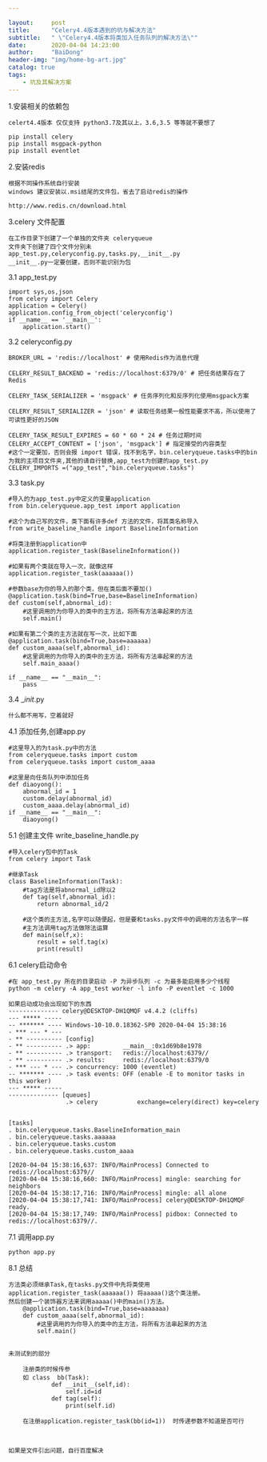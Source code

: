 ```yaml
---

layout:     post
title:      "Celery4.4版本遇到的坑与解决方法"
subtitle:   " \"Celery4.4版本将类加入任务队列的解决方法\""
date:       2020-04-04 14:23:00
author:     "BaiDong"
header-img: "img/home-bg-art.jpg"
catalog: true
tags:
    - 坑及其解决方案
---
```

1.安装相关的依赖包

    celert4.4版本 仅仅支持 python3.7及其以上，3.6,3.5 等等就不要想了

    pip install celery
    pip install msgpack-python
    pip install eventlet

2.安装redis

    根据不同操作系统自行安装
    windows 建议安装以.msi结尾的文件包，省去了启动redis的操作

    http://www.redis.cn/download.html

3.celery 文件配置

    在工作目录下创建了一个单独的文件夹 celeryqueue
    文件夹下创建了四个文件分别未 app_test.py,celeryconfig.py,tasks.py,__init__.py
    __init__.py一定要创建，否则不能识别为包

3.1 app_test.py

    import sys,os,json
    from celery import Celery
    application = Celery()
    application.config_from_object('celeryconfig')
    if __name__ == '__main__':
        application.start()

3.2 celeryconfig.py

    BROKER_URL = 'redis://localhost' # 使用Redis作为消息代理

    CELERY_RESULT_BACKEND = 'redis://localhost:6379/0' # 把任务结果存在了Redis

    CELERY_TASK_SERIALIZER = 'msgpack' # 任务序列化和反序列化使用msgpack方案

    CELERY_RESULT_SERIALIZER = 'json' # 读取任务结果一般性能要求不高，所以使用了可读性更好的JSON

    CELERY_TASK_RESULT_EXPIRES = 60 * 60 * 24 # 任务过期时间
    CELERY_ACCEPT_CONTENT = ['json', 'msgpack'] # 指定接受的内容类型
    #这个一定要加，否则会报 import 错误，找不到名字，bin.celeryqueue.tasks中的bin为我的主项目文件夹,其他的请自行替换,app_test为创建的app_test.py
    CELERY_IMPORTS =("app_test","bin.celeryqueue.tasks")

3.3 task.py

    #导入的为app_test.py中定义的变量application
    from bin.celeryqueue.app_test import application

    #这个为自己写的文件，类下面有许多def 方法的文件，将其类名称导入
    from write_baseline_handle import BaselineInformation

    #将类注册到application中
    application.register_task(BaselineInformation())

    #如果有两个类就在导入一次，就像这样
    application.register_task(aaaaaa())

    #参数base为你的导入的那个类，但在类后面不要加()
    @application.task(bind=True,base=BaselineInformation)
    def custom(self,abnormal_id):
        #这里调用的为你导入的类中的主方法，将所有方法串起来的方法
        self.main()

    #如果有第二个类的主方法就在写一次，比如下面
    @application.task(bind=True,base=aaaaaa)
    def custom_aaaa(self,abnormal_id):
        #这里调用的为你导入的类中的主方法，将所有方法串起来的方法
        self.main_aaaa()

    if __name__ == "__main__":
        pass

3.4 __init_.py

    什么都不用写，空着就好


4.1 添加任务,创建app.py

    #这里导入的为task.py中的方法
    from celeryqueue.tasks import custom
    from celeryqueue.tasks import custom_aaaa

    #这里是向任务队列中添加任务
    def diaoyong():
        abnormal_id = 1
        custom.delay(abnormal_id)
        custom_aaaa.delay(abnormal_id)
    if __name__ == "__main__":
        diaoyong()

5.1 创建主文件 write_baseline_handle.py
    
    #导入celery包中的Task
    from celery import Task

    #继承Task
    class BaselineInformation(Task):
        #tag方法是将abnormal_id除以2
        def tag(self,abnormal_id):
            return abnormal_id/2

        #这个类的主方法,名字可以随便起，但是要和tasks.py文件中的调用的方法名字一样
        #主方法调用tag方法做除法运算
        def main(self,x):
            result = self.tag(x)
            print(result)

6.1 celery启动命令

    #在 app_test.py 所在的目录启动 -P 为异步队列 -c 为最多能启用多少个线程
    python -m celery -A app_test worker -l info -P eventlet -c 1000

    如果启动成功会出现如下的东西
    -------------- celery@DESKTOP-DH1QMQF v4.4.2 (cliffs)
    --- ***** -----
    -- ******* ---- Windows-10-10.0.18362-SP0 2020-04-04 15:38:16
    - *** --- * ---
    - ** ---------- [config]
    - ** ---------- .> app:         __main__:0x1d69b8e1978
    - ** ---------- .> transport:   redis://localhost:6379//
    - ** ---------- .> results:     redis://localhost:6379/0
    - *** --- * --- .> concurrency: 1000 (eventlet)
    -- ******* ---- .> task events: OFF (enable -E to monitor tasks in this worker)
    --- ***** -----
    -------------- [queues]
                    .> celery           exchange=celery(direct) key=celery


    [tasks]
    . bin.celeryqueue.tasks.BaselineInformation_main
    . bin.celeryqueue.tasks.aaaaaa
    . bin.celeryqueue.tasks.custom
    . bin.celeryqueue.tasks.custom_aaaa

    [2020-04-04 15:38:16,637: INFO/MainProcess] Connected to redis://localhost:6379//
    [2020-04-04 15:38:16,660: INFO/MainProcess] mingle: searching for neighbors
    [2020-04-04 15:38:17,716: INFO/MainProcess] mingle: all alone
    [2020-04-04 15:38:17,741: INFO/MainProcess] celery@DESKTOP-DH1QMQF ready.
    [2020-04-04 15:38:17,749: INFO/MainProcess] pidbox: Connected to redis://localhost:6379//.

7.1 调用app.py

    python app.py


8.1 总结

    方法类必须继承Task,在tasks.py文件中先将类使用application.register_task(aaaaaa()) 将aaaaa()这个类注册。
    然后创建一个装饰器方法来调用aaaaa()中的main()方法。
        @application.task(bind=True,base=aaaaaaa)
        def custom_aaaa(self,abnormal_id):
            #这里调用的为你导入的类中的主方法，将所有方法串起来的方法
            self.main()
    

    未测试到的部分

        注册类的时候传参
        如 class  bb(Task):
                def __init__(self,id):
                    self.id=id
                def tag(self):
                    print(self.id)

        在注册application.register_task(bb(id=1))  时传递参数不知道是否可行



    如果是文件引出问题，自行百度解决
